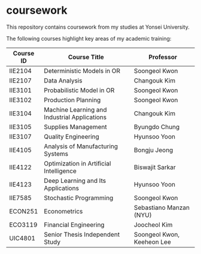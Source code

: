 # coursework

This repository contains coursework from my studies at Yonsei University.

The following courses highlight key areas of my academic training:

| Course ID         | Course Title                               | Professor                 |
|---------------|---------------------------------------------|----------------------|
| IIE2104      | Deterministic Models in OR                | Soongeol Kwon       |
| IIE2107      | Data Analysis                              | Changouk Kim        |
| IIE3101      | Probabilistic Model in OR                 | Soongeol Kwon       |
| IIE3102      | Production Planning                       | Soongeol Kwon       |
| IIE3104      | Machine Learning and Industrial Applications | Changouk Kim        |
| IIE3105      | Supplies Management                       | Byungdo Chung       |
| IIE3107      | Quality Engineering                       | Hyunsoo Yoon      |
| IIE4105      | Analysis of Manufacturing Systems        | Bongju Jeong        |
| IIE4122      | Optimization in Artificial Intelligence  | Biswajit Sarkar     |
| IIE4123      | Deep Learning and Its Applications       | Hyunsoo Yoon        |
| IIE7585      | Stochastic Programming                   | Soongeol Kwon       |
| ECON251      | Econometrics                              | Sebastiano Manzan (NYU) |
| ECO3119      | Financial Engineering                    | Joocheol Kim        |
| UIC4801      | Senior Thesis Independent Study         | Soongeol Kwon, Keeheon Lee |
